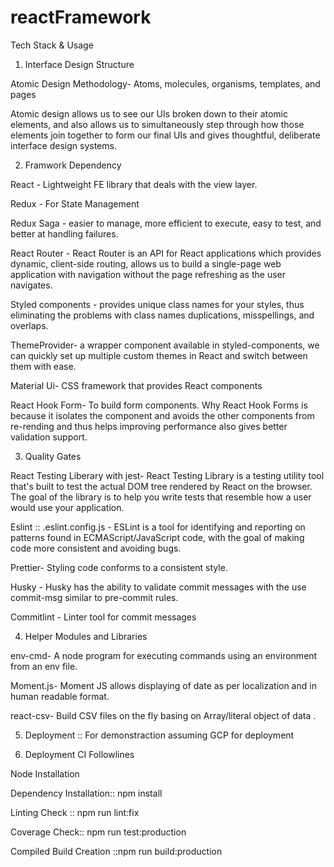 # reactFramework

Tech Stack & Usage


1. Interface Design Structure

Atomic Design Methodology- Atoms, molecules, organisms, templates, and pages

Atomic design allows us to see our UIs broken down to their atomic elements, and also allows us to simultaneously step through how those elements join together to form our final UIs and gives thoughtful, deliberate interface design systems.


2. Framwork Dependency

React - Lightweight FE library that deals with the view layer.

Redux - For State Management

Redux Saga - easier to manage, more efficient to execute, easy to test, and better at handling failures.

React Router - React Router is an API for React applications which provides dynamic, client-side routing, allows us to build a single-page web application with navigation without the page refreshing as the user navigates.

Styled components - provides unique class names for your styles, thus eliminating the problems with class names duplications, misspellings, and overlaps.

ThemeProvider- a wrapper component available in styled-components, we can quickly set up multiple custom themes in React and switch between them with ease.

Material Ui- CSS framework that provides React components

React Hook Form- To build form components. Why React Hook Forms is because it isolates the component and avoids the other components from re-rending and thus helps improving performance also gives better validation support.


3. Quality Gates

React Testing Liberary with jest- React Testing Library is a testing utility tool that's built to test the actual DOM tree rendered by React on the browser. The goal of the library is to help you write tests that resemble how a user would use your application.

Eslint :: .eslint.config.js - ESLint is a tool for identifying and reporting on patterns found in ECMAScript/JavaScript code, with the goal of making code more consistent and avoiding bugs.

Prettier- Styling code conforms to a consistent style.

Husky - Husky has the ability to validate commit messages with the use commit-msg similar to pre-commit rules.

Commitlint - Linter tool for commit messages


4. Helper Modules and Libraries

env-cmd- A node program for executing commands using an environment from an env file.

Moment.js- Moment JS allows displaying of date as per localization and in human readable format.

react-csv- Build CSV files on the fly basing on Array/literal object of data .


5. Deployment :: For demonstraction assuming GCP for deployment

6. Deployment CI Followlines

Node Installation

Dependency Installation:: npm install

Linting Check :: npm run lint:fix

Coverage Check:: npm run test:production

Compiled Build Creation ::npm run build:production
